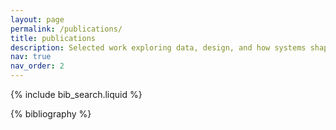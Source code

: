 ```yaml
---
layout: page
permalink: /publications/
title: publications
description: Selected work exploring data, design, and how systems shape the world around us.
nav: true
nav_order: 2
---
```


<!-- _pages/publications.md -->

<!-- Bibsearch Feature -->

{% include bib_search.liquid %}

<div class="publications">

{% bibliography %}

</div>
